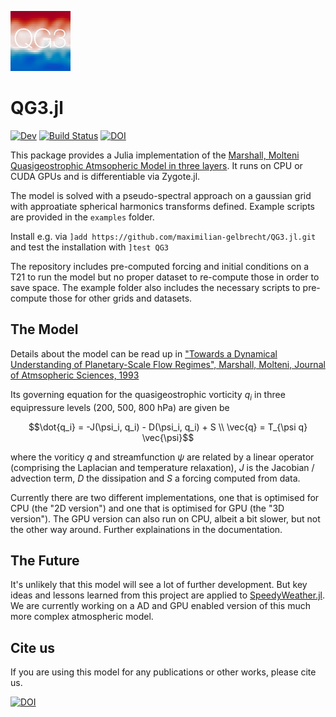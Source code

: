 ![QG3 Logo](logo.png)

# QG3.jl

[![Dev](https://img.shields.io/badge/docs-dev-blue.svg)](https://maximilian-gelbrecht.github.io/QG3.jl/dev/)
[![Build Status](https://github.com/maximilian-gelbrecht/QG3.jl/actions/workflows/CI.yml/badge.svg?branch=main)](https://github.com/maximilian-gelbrecht/QG3.jl/actions/workflows/CI.yml?query=branch%3Amain)
[![DOI](https://zenodo.org/badge/807073084.svg)](https://doi.org/10.5281/zenodo.14547915)

This package provides a Julia implementation of the [Marshall, Molteni Quasigeostrophic Atmsopheric Model in three layers](https://journals.ametsoc.org/view/journals/atsc/50/12/1520-0469_1993_050_1792_taduop_2_0_co_2.xml). It runs on CPU or CUDA GPUs and is differentiable via Zygote.jl.

The model is solved with a pseudo-spectral approach on a gaussian grid with approatiate spherical harmonics transforms defined. Example scripts are provided in the `examples` folder.

Install e.g. via `]add https://github.com/maximilian-gelbrecht/QG3.jl.git` and test the installation with `]test QG3`

The repository includes pre-computed forcing and initial conditions on a T21 to run the model but no proper dataset to re-compute those in order to save space. The example folder also includes the necessary scripts to pre-compute those for other grids and datasets. 

## The Model

Details about the model can be read up in ["Towards a Dynamical Understanding of Planetary-Scale Flow Regimes", Marshall, Molteni, Journal of Atmsopheric Sciences, 1993](https://journals.ametsoc.org/view/journals/atsc/50/12/1520-0469_1993_050_1792_taduop_2_0_co_2.xml)

Its governing equation for the quasigeostrophic vorticity $`q_i`$ in three equipressure levels (200, 500, 800 hPa) are given be

```math
\dot{q_i} = -J(\psi_i, q_i) - D(\psi_i, q_i) + S \\
\vec{q} = T_{\psi q} \vec{\psi}
```
where the voriticy $`q`$ and streamfunction $`\psi`$ are related by a linear operator (comprising the Laplacian and temperature relaxation), $`J`$ is the Jacobian / advection term, $`D`$ the dissipation and $`S`$ a forcing computed from data.

Currently there are two different implementations, one that is optimised for CPU (the "2D version") and one that is optimised for GPU (the "3D version"). The GPU version can also run on CPU, albeit a bit slower, but not the other way around. Further explainations in the documentation.

## The Future 

It's unlikely that this model will see a lot of further development. But key ideas and lessons learned from this project are applied to [SpeedyWeather.jl](https://github.com/SpeedyWeather/SpeedyWeather.jl). We are currently working on a AD and GPU enabled version of this much more complex atmospheric model. 

## Cite us 

If you are using this model for any publications or other works, please cite us. 

[![DOI](https://zenodo.org/badge/807073084.svg)](https://doi.org/10.5281/zenodo.14547915)
